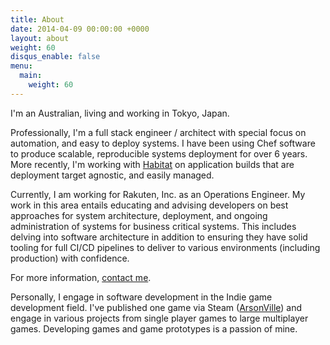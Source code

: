 ```yaml
---
title: About
date: 2014-04-09 00:00:00 +0000
layout: about
weight: 60
disqus_enable: false
menu:
  main:
    weight: 60
---
```


I'm an Australian, living and working in Tokyo, Japan.

Professionally, I'm a full stack engineer / architect with special focus on automation, and easy to deploy systems. I have been using Chef software to produce scalable, reproducible systems deployment for over 6 years. More recently, I'm working with [Habitat](https://www.habitat.sh) on application builds that are deployment target agnostic, and easily managed.

Currently, I am working for Rakuten, Inc. as an Operations Engineer. My work in this area entails educating and advising developers on best approaches for system architecture, deployment, and ongoing administration of systems for business critical systems. This includes delving into software architecture in addition to ensuring they have solid tooling for full CI/CD pipelines to deliver to various environments (including production) with confidence.

For more information, [contact me](/contact).

Personally, I engage in software development in the Indie game development field. I've published one game via Steam ([ArsonVille](https://store.steampowered.com/app/553610/ArsonVille/)) and engage in various projects from single player games to large multiplayer games. Developing games and game prototypes is a passion of mine.

